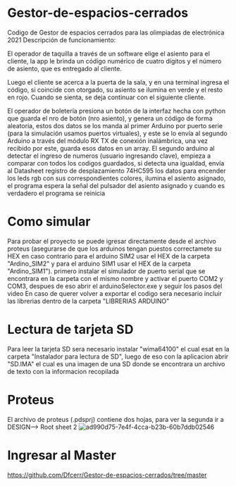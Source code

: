 # Gestor-de-espacios-cerrados
Codigo de Gestor de espacios cerrados para las olimpiadas de electrónica 2021
Descripción de funcionamiento:

El operador de taquilla a través de un software elige el asiento para el cliente, la app le brinda un código numérico de cuatro dígitos y el número de asiento, que es entregado al cliente.

Luego el cliente se acerca a la puerta de la sala, y en una terminal ingresa el código, si coincide con otorgado, su asiento se ilumina en verde y el resto en rojo. Cuando se sienta, se deja continuar con el siguiente cliente.

El operador de boletería presiona un botón de la interfaz hecha con python que guarda el nro de botón (nro asiento), y genera un código de forma aleatoria, estos dos datos se los manda al primer Arduino por puerto serie (para la simulación usamos puertos virtuales), y este se lo envía al segundo Arduino a través del módulo RX TX de conexión inalámbrica, una vez recibido por este, guarda esos datos en un array. El segundo arduino al detectar el ingreso de numeros (usuario ingresando clave), empieza a comparar con todos los codigos guardados, si detecta una igualdad, envía al Datasheet registro de desplazamiento 74HC595 los datos para encender los leds rgb con sus correspondientes colores, ilumina el asiento asignado, el programa espera la señal del pulsador del asiento asignado y cuando es verdadero el programa se reinicia
# Como simular
Para probar el proyecto se puede igresar directamente desde el archivo proteus (asegurarse de que los arduinos tengan puestos correctamete su HEX en caso contrario para el arduino SIM2 usar el HEX de la carpeta "Ardino_SIM2" y para el arduino SIM1 usar el HEX de la carpeta "Ardino_SIM1"). primero instalar el simulador de puerto serial que se encontrara en la carpeta con el mismo nombre y activar el puerto COM2 y COM3, despues de eso abrir el arduinoSelector.exe y seguir los pasos del video
En caso de querer volver a exportar el codigo sera necesario incluir las librerias dentro de la carpeta "LIBRERIAS ARDUINO"
# Lectura de tarjeta SD
Para leer la tarjeta SD sera necesario instalar "wima64100" el cual esat en la carpeta "Instalador para lectura de SD", luego de eso con la aplicacion abrir "SD.IMA" el cual es una imagen de una SD donde se encontrara un archivo de texto con la informacion recopilada
# Proteus
El archivo de proteus (.pdsprj) contiene dos hojas, para ver la segunda ir a DESIGN——> Root sheet 2
![ad990d75-7e4f-4cca-b23b-60b7ddb02546](https://user-images.githubusercontent.com/83226453/154174010-e75f638f-b949-4ef0-8492-3be6c6d27267.jpg)
# Ingresar al Master
https://github.com/Dfcerr/Gestor-de-espacios-cerrados/tree/master
